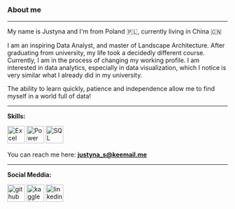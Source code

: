 ### About me
---

My name is Justyna and I'm from Poland 🇵🇱, currently living in China 🇨🇳

I am an inspiring Data Analyst, and master of Landscape Architecture. After graduating from university, my life took a decidedly different course. Currently, I am in the process of changing my working profile. I am interested in data analytics, especially in data visualization, which I notice is very similar what I already did in my university. 

The ability to learn quickly, patience and independence allow me to find myself in a world full of data!

---

**Skills:**

 
<img src='https://upload.wikimedia.org/wikipedia/commons/thumb/3/34/Microsoft_Office_Excel_%282019%E2%80%93present%29.svg/826px-Microsoft_Office_Excel_%282019%E2%80%93present%29.svg.png' alt='Excel' height='40'>    <img src='https://upload.wikimedia.org/wikipedia/commons/thumb/c/cf/New_Power_BI_Logo.svg/630px-New_Power_BI_Logo.svg.png' alt='Power BI' height='40'>  <img src='https://cdn1.iconfinder.com/data/icons/round-ui/143/33-512.png' alt='SQL' height='40'>



 You can reach me here: **justyna_s@keemail.me** 
 
 ---
 
 **Social Meddia:**

[<img src='https://logodix.com/logo/64439.png' alt='github' height='40' >](https://github.com/Justyna1929)  [<img src='https://cdn4.iconfinder.com/data/icons/logos-and-brands/512/189_Kaggle_logo_logos-512.png' alt='kaggle' height='40'>](https://www.kaggle.com/justynasulisz)  [<img src='https://upload.wikimedia.org/wikipedia/commons/thumb/c/ca/LinkedIn_logo_initials.png/768px-LinkedIn_logo_initials.png' alt='linkedin' height='40'>](https://www.linkedin.com/in/justyna-sulisz-85037a9a//)  

